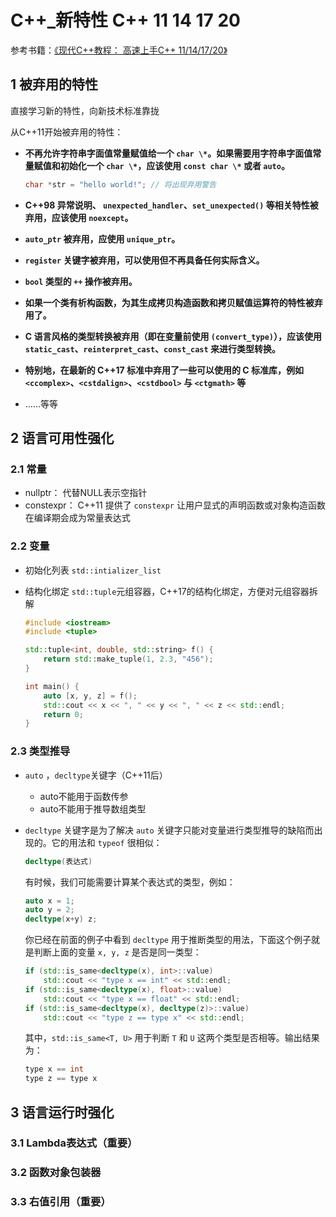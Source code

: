 # C++_新特性 C++ 11 14 17 20

参考书籍：[《现代C++教程： 高速上手C++ 11/14/17/20》](https://changkun.de/modern-cpp/zh-cn/00-preface/)

## 1 被弃用的特性

直接学习新的特性，向新技术标准靠拢

从C++11开始被弃用的特性：

- **不再允许字符串字面值常量赋值给一个 `char \*`。如果需要用字符串字面值常量赋值和初始化一个 `char \*`，应该使用 `const char \*` 或者 `auto`。**

  ```c++
  char *str = "hello world!"; // 将出现弃用警告
  ```

- **C++98 异常说明、 `unexpected_handler`、`set_unexpected()` 等相关特性被弃用，应该使用 `noexcept`。**

- **`auto_ptr` 被弃用，应使用 `unique_ptr`。**

- **`register` 关键字被弃用，可以使用但不再具备任何实际含义。**

- **`bool` 类型的 `++` 操作被弃用。**

- **如果一个类有析构函数，为其生成拷贝构造函数和拷贝赋值运算符的特性被弃用了。**

- **C 语言风格的类型转换被弃用（即在变量前使用 `(convert_type)`），应该使用 `static_cast`、`reinterpret_cast`、`const_cast` 来进行类型转换。**

- **特别地，在最新的 C++17 标准中弃用了一些可以使用的 C 标准库，例如 `<ccomplex>`、`<cstdalign>`、`<cstdbool>` 与 `<ctgmath>` 等**

- ……等等

## 2 语言可用性强化

### 2.1 常量

- nullptr： 代替NULL表示空指针
- constexpr： C++11 提供了 `constexpr` 让用户显式的声明函数或对象构造函数在编译期会成为常量表达式

### 2.2 变量

- 初始化列表 `std::intializer_list`

- 结构化绑定 `std::tuple`元组容器，C++17的结构化绑定，方便对元组容器拆解

  ```c++
  #include <iostream>
  #include <tuple>
  
  std::tuple<int, double, std::string> f() {
      return std::make_tuple(1, 2.3, "456");
  }
  
  int main() {
      auto [x, y, z] = f();
      std::cout << x << ", " << y << ", " << z << std::endl;
      return 0;
  }
  ```

### 2.3 类型推导

- `auto` ，`decltype`关键字（C++11后）
  - auto不能用于函数传参
  - auto不能用于推导数组类型

- `decltype` 关键字是为了解决 `auto` 关键字只能对变量进行类型推导的缺陷而出现的。它的用法和 `typeof` 很相似：

  ```c++
  decltype(表达式)
  ```

  有时候，我们可能需要计算某个表达式的类型，例如：

  ```c++
  auto x = 1;
  auto y = 2;
  decltype(x+y) z;
  ```

  你已经在前面的例子中看到 `decltype` 用于推断类型的用法，下面这个例子就是判断上面的变量 `x, y, z` 是否是同一类型：

  ```c++
  if (std::is_same<decltype(x), int>::value)
      std::cout << "type x == int" << std::endl;
  if (std::is_same<decltype(x), float>::value)
      std::cout << "type x == float" << std::endl;
  if (std::is_same<decltype(x), decltype(z)>::value)
      std::cout << "type z == type x" << std::endl;
  ```

  其中，`std::is_same<T, U>` 用于判断 `T` 和 `U` 这两个类型是否相等。输出结果为：

  ```c++
  type x == int
  type z == type x
  ```

## 3 语言运行时强化

### 3.1 Lambda表达式（重要）



### 3.2 函数对象包装器



### 3.3 右值引用（重要）
